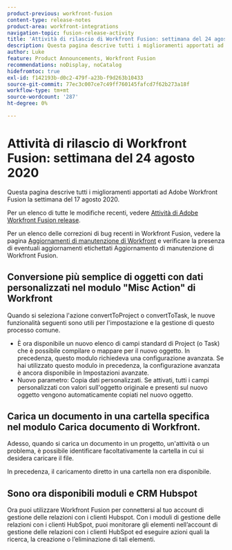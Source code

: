 ```yaml
---
product-previous: workfront-fusion
content-type: release-notes
product-area: workfront-integrations
navigation-topic: fusion-release-activity
title: 'Attività di rilascio di Workfront Fusion: settimana del 24 agosto 2020'
description: Questa pagina descrive tutti i miglioramenti apportati ad Adobe Workfront Fusion la settimana del 17 agosto 2020.
author: Luke
feature: Product Announcements, Workfront Fusion
recommendations: noDisplay, noCatalog
hidefromtoc: true
exl-id: f142193b-d0c2-479f-a23b-f9d263b10433
source-git-commit: 77ec3c007ce7c49ff760145fafcd7f62b273a18f
workflow-type: tm+mt
source-wordcount: '287'
ht-degree: 0%

---
```


# Attività di rilascio di Workfront Fusion: settimana del 24 agosto 2020

Questa pagina descrive tutti i miglioramenti apportati ad Adobe Workfront Fusion la settimana del 17 agosto 2020.

Per un elenco di tutte le modifiche recenti, vedere [Attività di Adobe Workfront Fusion release](/help/workfront-fusion/fusion-product-releases/fusion-release-activity.md).

Per un elenco delle correzioni di bug recenti in Workfront Fusion, vedere la pagina [Aggiornamenti di manutenzione di Workfront](https://experienceleague.adobe.com/docs/workfront-known-issues/releases/current-updates.html) e verificare la presenza di eventuali aggiornamenti etichettati Aggiornamento di manutenzione di Workfront Fusion.

## Conversione più semplice di oggetti con dati personalizzati nel modulo &quot;Misc Action&quot; di Workfront

Quando si seleziona l&#39;azione convertToProject o convertToTask, le nuove funzionalità seguenti sono utili per l&#39;impostazione e la gestione di questo processo comune.

* È ora disponibile un nuovo elenco di campi standard di Project (o Task) che è possibile compilare o mappare per il nuovo oggetto. In precedenza, questo modulo richiedeva una configurazione avanzata. Se hai utilizzato questo modulo in precedenza, la configurazione avanzata è ancora disponibile in Impostazioni avanzate.
* Nuovo parametro: Copia dati personalizzati. Se attivati, tutti i campi personalizzati con valori sull&#39;oggetto originale e presenti sul nuovo oggetto vengono automaticamente copiati nel nuovo oggetto.

## Carica un documento in una cartella specifica nel modulo Carica documento di Workfront.

Adesso, quando si carica un documento in un progetto, un&#39;attività o un problema, è possibile identificare facoltativamente la cartella in cui si desidera caricare il file.

In precedenza, il caricamento diretto in una cartella non era disponibile.


## Sono ora disponibili moduli e CRM Hubspot

Ora puoi utilizzare Workfront Fusion per connettersi al tuo account di gestione delle relazioni con i clienti Hubspot. Con i moduli di gestione delle relazioni con i clienti HubSpot, puoi monitorare gli elementi nell’account di gestione delle relazioni con i clienti HubSpot ed eseguire azioni quali la ricerca, la creazione o l’eliminazione di tali elementi.
